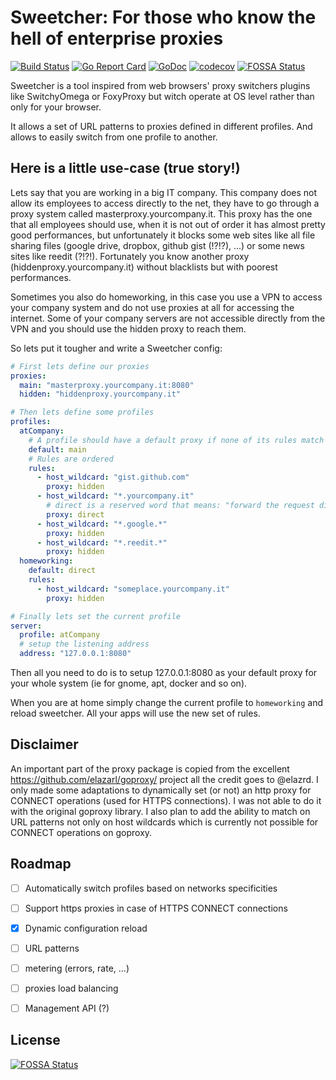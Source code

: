 # Sweetcher: For those who know the hell of enterprise proxies


[![Build Status](https://travis-ci.org/loicalbertin/sweetcher.svg?branch=master)](https://travis-ci.org/loicalbertin/sweetcher) [![Go Report Card](https://goreportcard.com/badge/github.com/loicalbertin/sweetcher)](https://goreportcard.com/report/github.com/loicalbertin/sweetcher) [![GoDoc](https://godoc.org/github.com/loicalbertin/sweetcher?status.svg)](https://godoc.org/github.com/loicalbertin/sweetcher) [![codecov](https://codecov.io/gh/loicalbertin/sweetcher/branch/master/graph/badge.svg)](https://codecov.io/gh/loicalbertin/sweetcher) [![FOSSA Status](https://app.fossa.io/api/projects/git%2Bgithub.com%2Floicalbertin%2Fsweetcher.svg?type=shield)](https://app.fossa.io/projects/git%2Bgithub.com%2Floicalbertin%2Fsweetcher?ref=badge_shield)

Sweetcher is a tool inspired from web browsers' proxy switchers plugins like SwitchyOmega or FoxyProxy but witch operate at OS level rather than only for your browser.

It allows a set of URL patterns to proxies defined in different profiles. And allows to easily switch from one profile to another.

## Here is a little use-case (true story!)

Lets say that you are working in a big IT company. This company does not allow its employees to access directly to the net, they have to go through a proxy system called masterproxy.yourcompany.it. This proxy has the one that all employees should use, when it is not out of order it has almost pretty good performances, but unfortunately it blocks some web sites like all file sharing files (google drive, dropbox, github gist (!?!?), ...) or some news sites like reedit (?!?!).
Fortunately you know another proxy (hiddenproxy.yourcompany.it) without blacklists but with poorest performances.

Sometimes you also do homeworking, in this case you use a VPN to access your company system and do not use proxies at all for accessing the internet. Some of your company servers are not accessible directly from the VPN and you should use the hidden proxy to reach them.

So lets put it tougher and write a Sweetcher config:

```yaml
# First lets define our proxies
proxies:
  main: "masterproxy.yourcompany.it:8080"
  hidden: "hiddenproxy.yourcompany.it"

# Then lets define some profiles
profiles:
  atCompany:
    # A profile should have a default proxy if none of its rules match
    default: main
    # Rules are ordered 
    rules:
      - host_wildcard: "gist.github.com"
        proxy: hidden
      - host_wildcard: "*.yourcompany.it"
        # direct is a reserved word that means: "forward the request directly to the targeted site without using a proxy"
        proxy: direct
      - host_wildcard: "*.google.*"
        proxy: hidden
      - host_wildcard: "*.reedit.*"
        proxy: hidden
  homeworking:
    default: direct
    rules:
      - host_wildcard: "someplace.yourcompany.it"
        proxy: hidden

# Finally lets set the current profile
server:
  profile: atCompany
  # setup the listening address
  address: "127.0.0.1:8080"
```

Then all you need to do is to setup 127.0.0.1:8080 as your default proxy for your whole system (ie for gnome, apt, docker and so on).

When you are at home simply change the current profile to `homeworking` and reload sweetcher. All your apps will use the new set of rules.

## Disclaimer

An important part of the proxy package is copied from the excellent https://github.com/elazarl/goproxy/ project
all the credit goes to @elazrd. I only made some adaptations to dynamically set (or not) an http proxy for CONNECT operations (used for HTTPS connections). I was not able to do it with the
original goproxy library. I also plan to add the ability to match on URL patterns not only on host wildcards which is currently not possible for CONNECT operations on goproxy.

## Roadmap

- [ ] Automatically switch profiles based on networks specificities 
- [ ] Support https proxies in case of HTTPS CONNECT connections
- [x] Dynamic configuration reload
- [ ] URL patterns
- [ ] metering (errors, rate, ...)
- [ ] proxies load balancing
- [ ] Management API (?)


## License
[![FOSSA Status](https://app.fossa.io/api/projects/git%2Bgithub.com%2Floicalbertin%2Fsweetcher.svg?type=large)](https://app.fossa.io/projects/git%2Bgithub.com%2Floicalbertin%2Fsweetcher?ref=badge_large)
